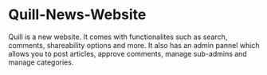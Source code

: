 # Quill-News-Website
 Quill is a new website. It comes with functionalites such as search, comments, shareability options and more. It also has an admin pannel which allows you to post articles, approve comments, manage sub-admins and manage categories.
